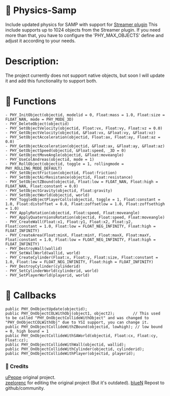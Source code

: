 # 🎢 Physics-Samp
Include updated physics for SAMP with support for [Streamer plugin](https://github.com/samp-incognito/samp-streamer-plugin)
This include supports up to 1024 objects from the Streamer plugin. If you need more than that, you have to configure the 'PHY_MAX_OBJECTS' define and adjust it according to your needs.

# Description:
The project currently does not support native objects, but soon I will update it and add this functionality to support both.

# 📃 Functions
```pawn
- PHY_InitObject(objectid, modelid = 0, Float:mass = 1.0, Float:size = FLOAT_NAN, mode = PHY_MODE_3D)
- PHY_DeleteObject(objectid)
- PHY_SetObjectVelocity(objectid, Float:vx, Float:vy, Float:vz = 0.0)
- PHY_GetObjectVelocity(objectid, &Float:vx, &Float:vy, &Float:vz)
- PHY_SetObjectAcceleration(objectid, Float:ax, Float:ay, Float:az = 0.0)
- PHY_GetObjectAcceleration(objectid, &Float:ax, &Float:ay, &Float:az)
- PHY_GetObjectSpeed(objectid, &Float:speed, _3D = 0)
- PHY_GetObjectMoveAngle(objectid, &Float:moveangle)
- PHY_UseColAndreas(objectid, mode = 1)
- PHY_RollObject(objectid, toggle = 1, rollingmode = PHY_ROLLING_MODE_DEFAULT)
- PHY_SetObjectFriction(objectid, Float:friction)
- PHY_SetObjectAirResistance(objectid, Float:resistance)
- PHY_SetObjectZBound(objectid, Float:low = FLOAT_NAN, Float:high = FLOAT_NAN, Float:constant = 0.0)
- PHY_SetObjectGravity(objectid, Float:gravity)
- PHY_SetObjectWorld(objectid, world)
- PHY_ToggleObjectPlayerColls(objectid, toggle = 1, Float:constant = 1.0, Float:distoffset = 0.8, Float:zoffsetlow = 1.0, Float:zoffsethigh = 1.0)
- PHY_ApplyRotation(objectid, Float:speed, Float:moveangle)
- PHY_ApplyQuaternionsRotation(objectid, Float:speed, Float:moveangle)
- PHY_CreateWall(Float:x1, Float:y1, Float:x2, Float:y2, Float:constant = 1.0, Float:low = FLOAT_NEG_INFINITY, Float:high = FLOAT_INFINITY)
- PHY_CreateArea(Float:minX, Float:minY, Float:maxX, Float:maxY, Float:constant = 1.0, Float:low = FLOAT_NEG_INFINITY, Float:high = FLOAT_INFINITY)
- PHY_DestroyWall(wallid)
- PHY_SetWallWorld(wallid, world)
- PHY_CreateCylinder(Float:x, Float:y, Float:size, Float:constant = 1.0, Float:low = FLOAT_NEG_INFINITY, Float:high = FLOAT_INFINITY)
- PHY_DestroyCylinder(cylinderid)
- PHY_SetCylinderWorld(cylinderid, world)
- PHY_SetPlayerWorld(playerid, world)
```

# 📃 Callbacks
```pawn
public PHY_OnObjectUpdate(objectid);
public PHY_OnObjectCOLWithObj(object1, object2);		// This used to be called "PHY_OnObjectCollideWithObject" and was changed to "PHY_OnObjectCOLWithObj" due to YSI support, you can change it.
public PHY_OnObjectCollideWithZBound(objectid, lowhigh); // low bound = 0, high bound = 1
public PHY_OnObjectCollideWithSAWorld(objectid, Float:cx, Float:cy, Float:cz);
public PHY_OnObjectCollideWithWall(objectid, wallid);
public PHY_OnObjectCollideWithCylinder(objectid, cylinderid);
public PHY_OnObjectCollideWithPlayer(objectid, playerid);
```

### 📁 Credits

[uPeppe](https://github.com/uPeppe/physics.inc) original project.<br>
[zeelorenc](https://github.com/zeelorenc/Object-Physics) for editing the original project (But it's outdated).
[blueN](https://github.com/devbluen/Physics-Samp/) Repost to github/community.
